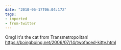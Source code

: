 ```yaml
---
date: "2010-06-17T06:04:17Z"
tags:
- imported
- from-twitter
---
```

Omg\! It's the cat from Transmetropolitan\! https://boingboing.net/2006/07/14/twofaced-kitty.html
